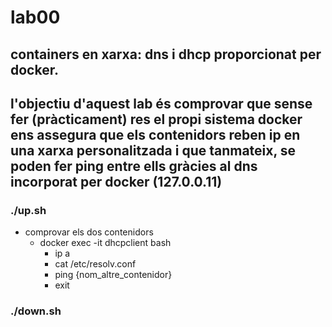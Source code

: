 # lab00
## containers en xarxa: dns i dhcp  proporcionat per docker. 

## l'objectiu d'aquest lab és comprovar que sense fer (pràcticament) res el propi sistema docker ens assegura que els contenidors reben ip en una xarxa personalitzada i que tanmateix, se poden fer ping entre ells gràcies al dns incorporat per docker (127.0.0.11)

### ./up.sh

- comprovar els dos contenidors 
  - docker exec -it dhcpclient bash
    - ip a
    - cat /etc/resolv.conf
    - ping {nom_altre_contenidor}
    - exit

### ./down.sh


